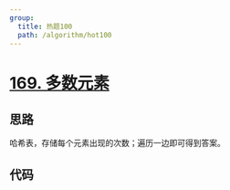 ```yaml
---
group:
  title: 热题100
  path: /algorithm/hot100
---
```


# [169. 多数元素](https://leetcode.cn/problems/majority-element/?favorite=2cktkvj)

## 思路

哈希表，存储每个元素出现的次数；遍历一边即可得到答案。

## 代码

<code src='./index.tsx'></code>
